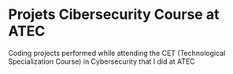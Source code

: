 # Projets Cibersecurity Course at ATEC

Coding projects performed while attending the CET (Technological Specialization Course) in Cybersecurity that I did at ATEC
